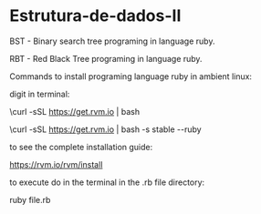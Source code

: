 # Estrutura-de-dados-II

BST - Binary search tree programing in language ruby.

RBT - Red Black Tree programing in language ruby.

Commands to install programing language ruby in ambient linux:

digit in terminal:

\curl -sSL https://get.rvm.io | bash

\curl -sSL https://get.rvm.io | bash -s stable --ruby

to see the complete installation guide:

https://rvm.io/rvm/install

to execute do in the terminal in the .rb file directory:

ruby file.rb
